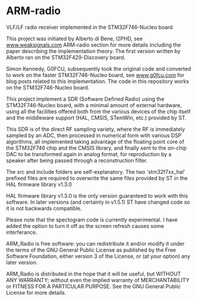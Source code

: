 # ARM-radio
VLF/LF radio receiver implemented in the STM32F746-Nucleo board

This project was initiated by Alberto di Bene, I2PHD, see www.weaksignals.com
ARM-radio section for more details including the paper describing the implementation
theory. The first version written by Alberto ran on the STM32F429-Discovery board.

Simon Kennedy, G0FCU, subsequently took the original code and converted to work 
on the faster STM32F746-Nucleo board, see www.g0fcu.com for blog posts related
to this implementation. The code in this repository works on the 
STM32F746-Nucleo board.

This project implement a SDR (Software Defined Radio) using the STM32F746-Nucleo 
board, with a minimal amount of external hardware, using all the facilities 
offered both from the various devices of the chip itself and the middleware 
support (HAL, CMSIS, STemWin, etc.) provided by ST. 

This SDR is of the direct RF sampling variety, where the RF is immediately sampled by 
an ADC, then processed in numerical form with various DSP algorithms, all implemented 
taking advantage of the floating point core of the STM32F746 chip and the CMSIS 
library, and finally sent to the on-chip DAC to be transformed again in analog format,
for reproduction by a speaker after being passed through a reconstruction filter.

The src and include folders are self-explanatory. The two 'stm32f7xx_hal' prefixed files
are required to overwrite the same files provided by ST in the HAL firmware library v1.3.0

HAL firmware library v1.3.0 is the only version guaranteed to work with this software.
In later versions (and certainly in v1.5.1) ST have changed code so it is not backwards compatible.

Please note that the spectogram code is currently experimental. I have added the option to turn it off
as the screen refresh causes some interferance.

ARM_Radio is free software: you can redistribute it and/or modify
it under the terms of the GNU General Public License as published by
the Free Software Foundation, either version 3 of the License, or
(at your option) any later version.

ARM_Radio is distributed in the hope that it will be useful,
but WITHOUT ANY WARRANTY; without even the implied warranty of
MERCHANTABILITY or FITNESS FOR A PARTICULAR PURPOSE.  See the
GNU General Public License for more details.

